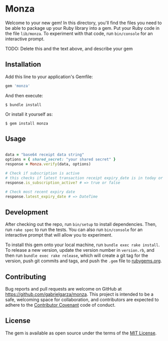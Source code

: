 # Monza

Welcome to your new gem! In this directory, you'll find the files you need to be able to package up your Ruby library into a gem. Put your Ruby code in the file `lib/monza`. To experiment with that code, run `bin/console` for an interactive prompt.

TODO: Delete this and the text above, and describe your gem

## Installation

Add this line to your application's Gemfile:

```ruby
gem 'monza'
```

And then execute:

    $ bundle install

Or install it yourself as:

    $ gem install monza

## Usage

```ruby

data = "base64 receipt data string"
options = { shared_secret: "your shared secret" }
response = Monza.verify(data, options)

# Check if subscription is active
# this checks if latest transaction receipt expiry_date is in today or the future
response.is_subscription_active? # => true or false

# Check most recent expiry date
response.latest_expiry_date # => DateTime

```

## Development

After checking out the repo, run `bin/setup` to install dependencies. Then, run `rake spec` to run the tests. You can also run `bin/console` for an interactive prompt that will allow you to experiment.

To install this gem onto your local machine, run `bundle exec rake install`. To release a new version, update the version number in `version.rb`, and then run `bundle exec rake release`, which will create a git tag for the version, push git commits and tags, and push the `.gem` file to [rubygems.org](https://rubygems.org).

## Contributing

Bug reports and pull requests are welcome on GitHub at https://github.com/gabrielgarza/monza. This project is intended to be a safe, welcoming space for collaboration, and contributors are expected to adhere to the [Contributor Covenant](contributor-covenant.org) code of conduct.


## License

The gem is available as open source under the terms of the [MIT License](http://opensource.org/licenses/MIT).
